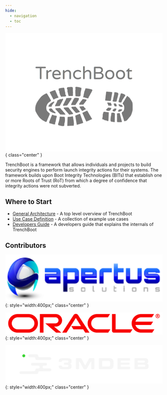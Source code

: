 ```yaml
---
hide:
  - navigation
  - toc
---
```


![](/img/logo.svg){ class="center" }

TrenchBoot is a framework that allows individuals and projects to build
security engines to perform launch integrity actions for their systems. The
framework builds upon Boot Integrity Technologies (BITs) that establish one or
more Roots of Trust (RoT) from which a degree of confidence that integrity
actions were not subverted.

## Where to Start

* [General Architecture](documentation/Architecture.md) - A top level overview of TrenchBoot
* [Use Case Definition](documentation/UseCases.md) - A collection of example use cases
* [Developers Guide](documentation/DevelopersGuide.md) - A developers guide that explains the internals of TrenchBoot

## Contributors

![Apertus Solutions](/assets/apertus_logo.svg){: style="width:400px;" class="center" }

![Oracle](/assets/oracle_logo.svg){: style="width:400px;" class="center" }

![3mdeb Embedded System Consulting](/assets/3mdeb_logo.svg){: style="width:400px;" class="center"  }
